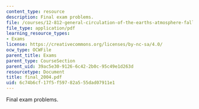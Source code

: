 ```yaml
---
content_type: resource
description: Final exam problems.
file: /courses/12-812-general-circulation-of-the-earths-atmosphere-fall-2005/6c74b6cf17f5f59782a555dad07911e1_final_2004.pdf
file_type: application/pdf
learning_resource_types:
- Exams
license: https://creativecommons.org/licenses/by-nc-sa/4.0/
ocw_type: OCWFile
parent_title: Exams
parent_type: CourseSection
parent_uid: 39ac5e30-9126-6c42-2b0c-95c49e1d263d
resourcetype: Document
title: final_2004.pdf
uid: 6c74b6cf-17f5-f597-82a5-55dad07911e1
---
```

Final exam problems.